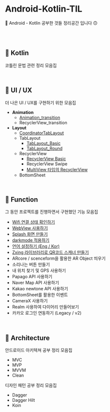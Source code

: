 # Android-Kotlin-TIL
🙂 Android - Kotlin 공부한 것들 정리공간 입니다 🙃

<br>

<br>

## 🍎 Kotlin

 코틀린 문법 관련 정리 모음집



<br>

## 🌱 UI / UX

더 나은 UI / UX를 구현하기 위한 모음집

- **Animation**
  - [Animation_transition](https://github.com/yunakim2/Android-Kotlin-TIL/tree/main/UI%20UX)
  - RecyclerView_transition
- **Layout**
  - [CoordinatorTabLayout](https://github.com/yunakim2/Android-Kotlin-TIL/tree/main/UI%20UX)
  - TabLayout
    - [TabLayout_Basic](https://github.com/yunakim2/Android-Kotlin-TIL/tree/main/UI%20UX)
    - [TabLayout_Round](https://github.com/yunakim2/Android-Kotlin-TIL/tree/main/UI%20UX)
  - RecyclerView
    - [RecyclerView Basic](https://github.com/yunakim2/Android-Kotlin-TIL/tree/main/UI%20UX)
    - RecyclerView Swipe
    - [MultiView 타입의 RecyclerView](https://github.com/yunakim2/Android-Kotlin-TIL/tree/main/UI%20UX)
  - BottomSheet



<br>

## 🌷 Function

그 동안 프로젝트를 진행하면서 구현했던 기능 모음집

- [Wifi 연결 상태 확인하기](https://github.com/yunakim2/Android-Kotlin-TIL/tree/main/Function)
- [WebView 사용하기](https://github.com/yunakim2/Android-Kotlin-TIL/tree/main/Function)
- [Splash 화면 만들기](https://github.com/yunakim2/Android-Kotlin-TIL/tree/main/Function)
- [darkmode 적용하기](https://github.com/yunakim2/Android-Kotlin-TIL/tree/main/Function)
- [언어 설정하기 (Eng / Kor)](https://github.com/yunakim2/Android-Kotlin-TIL/tree/main/Function)
- [Zxing 라이브러리로 QR코드 스캐너 만들기](https://github.com/yunakim2/Android-Kotlin-TIL/tree/main/Function)
- ARcore / scenceform을 활용한 AR Object 띄우기
- 소리나는 버튼 만들기
- 내 위치 찾기 및 GPS 사용하기
- Papago API 사용하기
- Naver Map API 사용하기
- Kakao newtone API 사용하기
- BottomSheet를 활용한 이벤트
- CameraX 사용하기
- Realm 사용하여 다이어리 만들어보기
- 카카오 로그인 연동하기 (Legacy / v2)



<br>

## 🥑 Architecture

안드로이드 아키텍쳐 공부 정리 모음집

- MVC
- MVP
- MVVM
- Clean

디자인 패턴 공부 정리 모음집

- Dagger
- Dagger Hilt
- Koin




<br>
